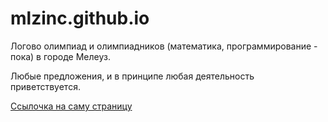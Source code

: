# mlzinc.github.io

Логово олимпиад и олимпиадников (математика, программирование - пока) в городе Мелеуз.

Любые предложения, и в принципе любая деятельность приветствуется.

[Ссылочка на саму страницу](https://mlz-inc.github.io)


